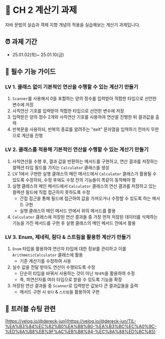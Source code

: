 # 📖 CH 2 계산기 과제
자바 문법의 실습과 객체 지향 개념의 적용을 실습해보는 계산기 과제입니다.

## ⏰ 과제 기간
- 25.01.02(목)~ 25.01.10(금)

## 📝 필수 기능 가이드
### LV 1. 클래스 없이 기본적인 연산을 수행할 수 있는 계산기 만들기
1. `Scanner`를 사용해서 0을 포함하는 양의 정수를 입력받아 적합한 타입으로 선언한 변수에 저장
2. 사칙연산 기호를 입력받아 적합한 타입으로 선언한 변수에 저장
3. 입력받은 양의 정수 2개와 사칙연산 기호를 사용하여 연산을 진행한 뒤 결과값을 출력
4. 반복문을 사용하되, 반복의 종료를 알려주는 "exit" 문자열을 입력하기 전까지 무한으로 계산을 진행

### LV 2. 클래스를 적용해 기본적인 연산을 수행할 수 있는 계산기 만들기
1. 사칙연산을 수행 후, 결과 값을 반환하는 메서드를 구현하고, 연산 결과를 저장하는 컬렉션 타입 필드를 가지는 `Calculator` 클래스를 생성
2. LV 1에서 구현한 실행 클래스의 메인 메서드에서 `Calculator` 클래스가 활용될 수 있도록 수정하되, 수정 후에도 수정 전의 기능들이 똑같이 동작해야 함
3. 실행 클래스의 메인 메서드에서 `Calculator` 클래스의 연산 결과를 저장하고 있는 컬렉션 필드에 직접 접근하지 못하도록 수정
   - 간접 접근을 통해 필드에 접근하여 값을 가져오거나 수정할 수 있도록 하는 메서드 구현
   - 실행 클래스의 메인 메서드 안에서 위의 메서드를 활용
4. `Calculator` 클래스에 저장된 연산 결과들 중 가장 먼저 저장된 데이터를 삭제하는 기능을 가진 메서드를 구현 후 실행 클래스의 메인 메서드 안에서 활용

### LV 3. Enum, 제네릭, 람다 & 스트림을 활용한 계산기 만들기
1. `Enum` 타입을 활용하여 연산자 타입에 대한 정보를 관리하고 이를 `ArithmeticCalculator` 클래스에 활용
   - 기존 계산기를 수정하여 사용
2. 실수 값을 전달 받아도 연산이 수행되도록 수정
   - 단순히 타입을 바꿔서 사용하는 것이 아닌 `제네릭`을 활용하여 수정
   - 즉, 피연산자를 여러 타입으로 받을 수 있도록 기능을 확장
3. 저장된 연산 결과들 중 `Scanner`로 입력받은 값보다 큰 결과값들을 출력
   - 메서드 구현 시 `람다` & `스트림`을 활용하여 구현
  
## 🔫 트러블 슈팅 관련
[https://velog.io/@dereck-jun](https://velog.io/@dereck-jun/TIL-%EA%B3%84%EC%82%B0%EA%B8%B0-%EA%B3%BC%EC%A0%9C-%ED%8A%B8%EB%9F%AC%EB%B8%94-%EC%8A%88%ED%8C%85)
